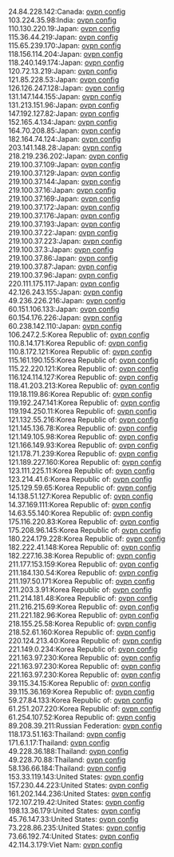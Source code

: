 24.84.228.142:Canada: [ovpn config](vpn/24_84_228_142.ovpn)  
103.224.35.98:India: [ovpn config](vpn/103_224_35_98.ovpn)  
110.130.220.19:Japan: [ovpn config](vpn/110_130_220_19.ovpn)  
115.36.44.219:Japan: [ovpn config](vpn/115_36_44_219.ovpn)  
115.65.239.170:Japan: [ovpn config](vpn/115_65_239_170.ovpn)  
118.156.114.204:Japan: [ovpn config](vpn/118_156_114_204.ovpn)  
118.240.149.174:Japan: [ovpn config](vpn/118_240_149_174.ovpn)  
120.72.13.219:Japan: [ovpn config](vpn/120_72_13_219.ovpn)  
121.85.228.53:Japan: [ovpn config](vpn/121_85_228_53.ovpn)  
126.126.247.128:Japan: [ovpn config](vpn/126_126_247_128.ovpn)  
131.147.144.155:Japan: [ovpn config](vpn/131_147_144_155.ovpn)  
131.213.151.96:Japan: [ovpn config](vpn/131_213_151_96.ovpn)  
147.192.127.82:Japan: [ovpn config](vpn/147_192_127_82.ovpn)  
152.165.4.134:Japan: [ovpn config](vpn/152_165_4_134.ovpn)  
164.70.208.85:Japan: [ovpn config](vpn/164_70_208_85.ovpn)  
182.164.74.124:Japan: [ovpn config](vpn/182_164_74_124.ovpn)  
203.141.148.28:Japan: [ovpn config](vpn/203_141_148_28.ovpn)  
218.219.236.202:Japan: [ovpn config](vpn/218_219_236_202.ovpn)  
219.100.37.109:Japan: [ovpn config](vpn/219_100_37_109.ovpn)  
219.100.37.129:Japan: [ovpn config](vpn/219_100_37_129.ovpn)  
219.100.37.144:Japan: [ovpn config](vpn/219_100_37_144.ovpn)  
219.100.37.16:Japan: [ovpn config](vpn/219_100_37_16.ovpn)  
219.100.37.169:Japan: [ovpn config](vpn/219_100_37_169.ovpn)  
219.100.37.172:Japan: [ovpn config](vpn/219_100_37_172.ovpn)  
219.100.37.176:Japan: [ovpn config](vpn/219_100_37_176.ovpn)  
219.100.37.193:Japan: [ovpn config](vpn/219_100_37_193.ovpn)  
219.100.37.22:Japan: [ovpn config](vpn/219_100_37_22.ovpn)  
219.100.37.223:Japan: [ovpn config](vpn/219_100_37_223.ovpn)  
219.100.37.3:Japan: [ovpn config](vpn/219_100_37_3.ovpn)  
219.100.37.86:Japan: [ovpn config](vpn/219_100_37_86.ovpn)  
219.100.37.87:Japan: [ovpn config](vpn/219_100_37_87.ovpn)  
219.100.37.96:Japan: [ovpn config](vpn/219_100_37_96.ovpn)  
220.111.175.117:Japan: [ovpn config](vpn/220_111_175_117.ovpn)  
42.126.243.155:Japan: [ovpn config](vpn/42_126_243_155.ovpn)  
49.236.226.216:Japan: [ovpn config](vpn/49_236_226_216.ovpn)  
60.151.106.133:Japan: [ovpn config](vpn/60_151_106_133.ovpn)  
60.154.176.226:Japan: [ovpn config](vpn/60_154_176_226.ovpn)  
60.238.142.110:Japan: [ovpn config](vpn/60_238_142_110.ovpn)  
106.247.2.5:Korea Republic of: [ovpn config](vpn/106_247_2_5.ovpn)  
110.8.14.171:Korea Republic of: [ovpn config](vpn/110_8_14_171.ovpn)  
110.8.172.121:Korea Republic of: [ovpn config](vpn/110_8_172_121.ovpn)  
115.161.190.155:Korea Republic of: [ovpn config](vpn/115_161_190_155.ovpn)  
115.22.220.121:Korea Republic of: [ovpn config](vpn/115_22_220_121.ovpn)  
116.124.114.127:Korea Republic of: [ovpn config](vpn/116_124_114_127.ovpn)  
118.41.203.213:Korea Republic of: [ovpn config](vpn/118_41_203_213.ovpn)  
119.18.119.86:Korea Republic of: [ovpn config](vpn/119_18_119_86.ovpn)  
119.192.247.141:Korea Republic of: [ovpn config](vpn/119_192_247_141.ovpn)  
119.194.250.11:Korea Republic of: [ovpn config](vpn/119_194_250_11.ovpn)  
121.132.55.216:Korea Republic of: [ovpn config](vpn/121_132_55_216.ovpn)  
121.145.136.78:Korea Republic of: [ovpn config](vpn/121_145_136_78.ovpn)  
121.149.105.98:Korea Republic of: [ovpn config](vpn/121_149_105_98.ovpn)  
121.166.149.93:Korea Republic of: [ovpn config](vpn/121_166_149_93.ovpn)  
121.178.71.239:Korea Republic of: [ovpn config](vpn/121_178_71_239.ovpn)  
121.189.227.160:Korea Republic of: [ovpn config](vpn/121_189_227_160.ovpn)  
123.111.225.11:Korea Republic of: [ovpn config](vpn/123_111_225_11.ovpn)  
123.214.41.6:Korea Republic of: [ovpn config](vpn/123_214_41_6.ovpn)  
125.129.59.65:Korea Republic of: [ovpn config](vpn/125_129_59_65.ovpn)  
14.138.51.127:Korea Republic of: [ovpn config](vpn/14_138_51_127.ovpn)  
14.37.169.111:Korea Republic of: [ovpn config](vpn/14_37_169_111.ovpn)  
14.63.55.140:Korea Republic of: [ovpn config](vpn/14_63_55_140.ovpn)  
175.116.220.83:Korea Republic of: [ovpn config](vpn/175_116_220_83.ovpn)  
175.208.96.145:Korea Republic of: [ovpn config](vpn/175_208_96_145.ovpn)  
180.224.179.228:Korea Republic of: [ovpn config](vpn/180_224_179_228.ovpn)  
182.222.41.148:Korea Republic of: [ovpn config](vpn/182_222_41_148.ovpn)  
182.227.16.38:Korea Republic of: [ovpn config](vpn/182_227_16_38.ovpn)  
211.177.153.159:Korea Republic of: [ovpn config](vpn/211_177_153_159.ovpn)  
211.184.130.54:Korea Republic of: [ovpn config](vpn/211_184_130_54.ovpn)  
211.197.50.171:Korea Republic of: [ovpn config](vpn/211_197_50_171.ovpn)  
211.203.3.91:Korea Republic of: [ovpn config](vpn/211_203_3_91.ovpn)  
211.214.181.48:Korea Republic of: [ovpn config](vpn/211_214_181_48.ovpn)  
211.216.215.69:Korea Republic of: [ovpn config](vpn/211_216_215_69.ovpn)  
211.221.182.96:Korea Republic of: [ovpn config](vpn/211_221_182_96.ovpn)  
218.155.25.58:Korea Republic of: [ovpn config](vpn/218_155_25_58.ovpn)  
218.52.61.160:Korea Republic of: [ovpn config](vpn/218_52_61_160.ovpn)  
220.124.213.40:Korea Republic of: [ovpn config](vpn/220_124_213_40.ovpn)  
221.149.0.234:Korea Republic of: [ovpn config](vpn/221_149_0_234.ovpn)  
221.163.97.230:Korea Republic of: [ovpn config](vpn/221_163_97_230.ovpn)  
221.163.97.230:Korea Republic of: [ovpn config](vpn/221_163_97_230.ovpn)  
221.163.97.230:Korea Republic of: [ovpn config](vpn/221_163_97_230.ovpn)  
39.115.34.15:Korea Republic of: [ovpn config](vpn/39_115_34_15.ovpn)  
39.115.36.169:Korea Republic of: [ovpn config](vpn/39_115_36_169.ovpn)  
59.27.84.133:Korea Republic of: [ovpn config](vpn/59_27_84_133.ovpn)  
61.251.207.220:Korea Republic of: [ovpn config](vpn/61_251_207_220.ovpn)  
61.254.107.52:Korea Republic of: [ovpn config](vpn/61_254_107_52.ovpn)  
89.208.39.211:Russian Federation: [ovpn config](vpn/89_208_39_211.ovpn)  
118.173.51.163:Thailand: [ovpn config](vpn/118_173_51_163.ovpn)  
171.6.1.17:Thailand: [ovpn config](vpn/171_6_1_17.ovpn)  
49.228.36.188:Thailand: [ovpn config](vpn/49_228_36_188.ovpn)  
49.228.70.88:Thailand: [ovpn config](vpn/49_228_70_88.ovpn)  
58.136.66.184:Thailand: [ovpn config](vpn/58_136_66_184.ovpn)  
153.33.119.143:United States: [ovpn config](vpn/153_33_119_143.ovpn)  
157.230.44.223:United States: [ovpn config](vpn/157_230_44_223.ovpn)  
161.202.144.236:United States: [ovpn config](vpn/161_202_144_236.ovpn)  
172.107.219.42:United States: [ovpn config](vpn/172_107_219_42.ovpn)  
198.13.36.179:United States: [ovpn config](vpn/198_13_36_179.ovpn)  
45.76.147.33:United States: [ovpn config](vpn/45_76_147_33.ovpn)  
73.228.86.235:United States: [ovpn config](vpn/73_228_86_235.ovpn)  
73.66.192.74:United States: [ovpn config](vpn/73_66_192_74.ovpn)  
42.114.3.179:Viet Nam: [ovpn config](vpn/42_114_3_179.ovpn)  
